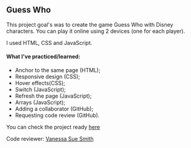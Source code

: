 ## Guess Who

This project goal's was to create the game Guess Who with Disney characters. 
You can play it online using 2 devices (one for each player).

I used HTML, CSS and JavaScript.

#### What I've practiced/learned:
- Anchor to the same page (HTML);
- Responsive design (CSS);
- Hover effects(CSS);
- Switch (JavaScript);
- Refresh the page (JavaScript);
- Arrays (JavaScript);
- Adding a collaborator (GitHub);
- Requesting code review (GitHub).


You can check the project ready [here](https://yasmingsdm.github.io/guesswho/)


Code reviewer: [Vanessa Sue Smith](https://github.com/VanessaSue27)
